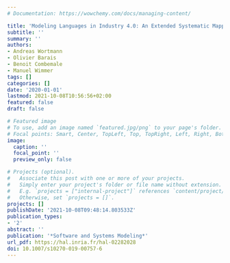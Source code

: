 ```yaml
---
# Documentation: https://wowchemy.com/docs/managing-content/

title: 'Modeling Languages in Industry 4.0: An Extended Systematic Mapping Study'
subtitle: ''
summary: ''
authors:
- Andreas Wortmann
- Olivier Barais
- Benoit Combemale
- Manuel Wimmer
tags: []
categories: []
date: '2020-01-01'
lastmod: 2021-10-08T10:56:56+02:00
featured: false
draft: false

# Featured image
# To use, add an image named `featured.jpg/png` to your page's folder.
# Focal points: Smart, Center, TopLeft, Top, TopRight, Left, Right, BottomLeft, Bottom, BottomRight.
image:
  caption: ''
  focal_point: ''
  preview_only: false

# Projects (optional).
#   Associate this post with one or more of your projects.
#   Simply enter your project's folder or file name without extension.
#   E.g. `projects = ["internal-project"]` references `content/project/deep-learning/index.md`.
#   Otherwise, set `projects = []`.
projects: []
publishDate: '2021-10-08T09:48:14.803533Z'
publication_types:
- '2'
abstract: ''
publication: '*Software and Systems Modeling*'
url_pdf: https://hal.inria.fr/hal-02282028
doi: 10.1007/s10270-019-00757-6
---
```


